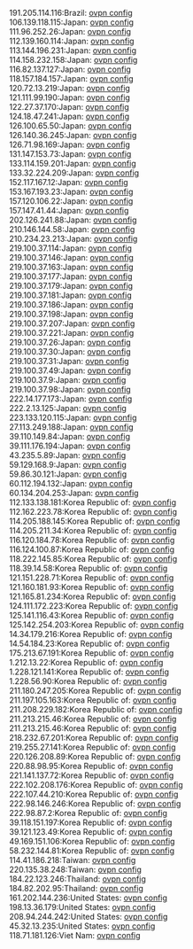 191.205.114.116:Brazil: [ovpn config](vpn/191_205_114_116.ovpn)  
106.139.118.115:Japan: [ovpn config](vpn/106_139_118_115.ovpn)  
111.96.252.26:Japan: [ovpn config](vpn/111_96_252_26.ovpn)  
112.139.160.114:Japan: [ovpn config](vpn/112_139_160_114.ovpn)  
113.144.196.231:Japan: [ovpn config](vpn/113_144_196_231.ovpn)  
114.158.232.158:Japan: [ovpn config](vpn/114_158_232_158.ovpn)  
116.82.137.127:Japan: [ovpn config](vpn/116_82_137_127.ovpn)  
118.157.184.157:Japan: [ovpn config](vpn/118_157_184_157.ovpn)  
120.72.13.219:Japan: [ovpn config](vpn/120_72_13_219.ovpn)  
121.111.99.190:Japan: [ovpn config](vpn/121_111_99_190.ovpn)  
122.27.37.170:Japan: [ovpn config](vpn/122_27_37_170.ovpn)  
124.18.47.241:Japan: [ovpn config](vpn/124_18_47_241.ovpn)  
126.100.65.50:Japan: [ovpn config](vpn/126_100_65_50.ovpn)  
126.140.36.245:Japan: [ovpn config](vpn/126_140_36_245.ovpn)  
126.71.98.169:Japan: [ovpn config](vpn/126_71_98_169.ovpn)  
131.147.153.73:Japan: [ovpn config](vpn/131_147_153_73.ovpn)  
133.114.159.201:Japan: [ovpn config](vpn/133_114_159_201.ovpn)  
133.32.224.209:Japan: [ovpn config](vpn/133_32_224_209.ovpn)  
152.117.167.12:Japan: [ovpn config](vpn/152_117_167_12.ovpn)  
153.167.193.23:Japan: [ovpn config](vpn/153_167_193_23.ovpn)  
157.120.106.22:Japan: [ovpn config](vpn/157_120_106_22.ovpn)  
157.147.41.44:Japan: [ovpn config](vpn/157_147_41_44.ovpn)  
202.126.241.88:Japan: [ovpn config](vpn/202_126_241_88.ovpn)  
210.146.144.58:Japan: [ovpn config](vpn/210_146_144_58.ovpn)  
210.234.23.213:Japan: [ovpn config](vpn/210_234_23_213.ovpn)  
219.100.37.114:Japan: [ovpn config](vpn/219_100_37_114.ovpn)  
219.100.37.146:Japan: [ovpn config](vpn/219_100_37_146.ovpn)  
219.100.37.163:Japan: [ovpn config](vpn/219_100_37_163.ovpn)  
219.100.37.177:Japan: [ovpn config](vpn/219_100_37_177.ovpn)  
219.100.37.179:Japan: [ovpn config](vpn/219_100_37_179.ovpn)  
219.100.37.181:Japan: [ovpn config](vpn/219_100_37_181.ovpn)  
219.100.37.186:Japan: [ovpn config](vpn/219_100_37_186.ovpn)  
219.100.37.198:Japan: [ovpn config](vpn/219_100_37_198.ovpn)  
219.100.37.207:Japan: [ovpn config](vpn/219_100_37_207.ovpn)  
219.100.37.221:Japan: [ovpn config](vpn/219_100_37_221.ovpn)  
219.100.37.26:Japan: [ovpn config](vpn/219_100_37_26.ovpn)  
219.100.37.30:Japan: [ovpn config](vpn/219_100_37_30.ovpn)  
219.100.37.31:Japan: [ovpn config](vpn/219_100_37_31.ovpn)  
219.100.37.49:Japan: [ovpn config](vpn/219_100_37_49.ovpn)  
219.100.37.9:Japan: [ovpn config](vpn/219_100_37_9.ovpn)  
219.100.37.98:Japan: [ovpn config](vpn/219_100_37_98.ovpn)  
222.14.177.173:Japan: [ovpn config](vpn/222_14_177_173.ovpn)  
222.2.13.125:Japan: [ovpn config](vpn/222_2_13_125.ovpn)  
223.133.120.115:Japan: [ovpn config](vpn/223_133_120_115.ovpn)  
27.113.249.188:Japan: [ovpn config](vpn/27_113_249_188.ovpn)  
39.110.149.84:Japan: [ovpn config](vpn/39_110_149_84.ovpn)  
39.111.176.194:Japan: [ovpn config](vpn/39_111_176_194.ovpn)  
43.235.5.89:Japan: [ovpn config](vpn/43_235_5_89.ovpn)  
59.129.168.9:Japan: [ovpn config](vpn/59_129_168_9.ovpn)  
59.86.30.121:Japan: [ovpn config](vpn/59_86_30_121.ovpn)  
60.112.194.132:Japan: [ovpn config](vpn/60_112_194_132.ovpn)  
60.134.204.253:Japan: [ovpn config](vpn/60_134_204_253.ovpn)  
112.133.138.181:Korea Republic of: [ovpn config](vpn/112_133_138_181.ovpn)  
112.162.223.78:Korea Republic of: [ovpn config](vpn/112_162_223_78.ovpn)  
114.205.188.145:Korea Republic of: [ovpn config](vpn/114_205_188_145.ovpn)  
114.205.211.34:Korea Republic of: [ovpn config](vpn/114_205_211_34.ovpn)  
116.120.184.78:Korea Republic of: [ovpn config](vpn/116_120_184_78.ovpn)  
116.124.100.87:Korea Republic of: [ovpn config](vpn/116_124_100_87.ovpn)  
118.222.145.85:Korea Republic of: [ovpn config](vpn/118_222_145_85.ovpn)  
118.39.14.58:Korea Republic of: [ovpn config](vpn/118_39_14_58.ovpn)  
121.151.228.71:Korea Republic of: [ovpn config](vpn/121_151_228_71.ovpn)  
121.160.181.93:Korea Republic of: [ovpn config](vpn/121_160_181_93.ovpn)  
121.165.81.234:Korea Republic of: [ovpn config](vpn/121_165_81_234.ovpn)  
124.111.172.223:Korea Republic of: [ovpn config](vpn/124_111_172_223.ovpn)  
125.141.116.43:Korea Republic of: [ovpn config](vpn/125_141_116_43.ovpn)  
125.142.254.203:Korea Republic of: [ovpn config](vpn/125_142_254_203.ovpn)  
14.34.179.216:Korea Republic of: [ovpn config](vpn/14_34_179_216.ovpn)  
14.54.184.23:Korea Republic of: [ovpn config](vpn/14_54_184_23.ovpn)  
175.213.67.191:Korea Republic of: [ovpn config](vpn/175_213_67_191.ovpn)  
1.212.13.22:Korea Republic of: [ovpn config](vpn/1_212_13_22.ovpn)  
1.228.121.141:Korea Republic of: [ovpn config](vpn/1_228_121_141.ovpn)  
1.228.56.90:Korea Republic of: [ovpn config](vpn/1_228_56_90.ovpn)  
211.180.247.205:Korea Republic of: [ovpn config](vpn/211_180_247_205.ovpn)  
211.197.105.163:Korea Republic of: [ovpn config](vpn/211_197_105_163.ovpn)  
211.208.229.182:Korea Republic of: [ovpn config](vpn/211_208_229_182.ovpn)  
211.213.215.46:Korea Republic of: [ovpn config](vpn/211_213_215_46.ovpn)  
211.213.215.46:Korea Republic of: [ovpn config](vpn/211_213_215_46.ovpn)  
218.232.67.201:Korea Republic of: [ovpn config](vpn/218_232_67_201.ovpn)  
219.255.27.141:Korea Republic of: [ovpn config](vpn/219_255_27_141.ovpn)  
220.126.208.89:Korea Republic of: [ovpn config](vpn/220_126_208_89.ovpn)  
220.88.98.95:Korea Republic of: [ovpn config](vpn/220_88_98_95.ovpn)  
221.141.137.72:Korea Republic of: [ovpn config](vpn/221_141_137_72.ovpn)  
222.102.208.176:Korea Republic of: [ovpn config](vpn/222_102_208_176.ovpn)  
222.107.44.210:Korea Republic of: [ovpn config](vpn/222_107_44_210.ovpn)  
222.98.146.246:Korea Republic of: [ovpn config](vpn/222_98_146_246.ovpn)  
222.98.87.2:Korea Republic of: [ovpn config](vpn/222_98_87_2.ovpn)  
39.118.151.197:Korea Republic of: [ovpn config](vpn/39_118_151_197.ovpn)  
39.121.123.49:Korea Republic of: [ovpn config](vpn/39_121_123_49.ovpn)  
49.169.151.106:Korea Republic of: [ovpn config](vpn/49_169_151_106.ovpn)  
58.232.144.81:Korea Republic of: [ovpn config](vpn/58_232_144_81.ovpn)  
114.41.186.218:Taiwan: [ovpn config](vpn/114_41_186_218.ovpn)  
220.135.38.248:Taiwan: [ovpn config](vpn/220_135_38_248.ovpn)  
184.22.123.246:Thailand: [ovpn config](vpn/184_22_123_246.ovpn)  
184.82.202.95:Thailand: [ovpn config](vpn/184_82_202_95.ovpn)  
161.202.144.236:United States: [ovpn config](vpn/161_202_144_236.ovpn)  
198.13.36.179:United States: [ovpn config](vpn/198_13_36_179.ovpn)  
208.94.244.242:United States: [ovpn config](vpn/208_94_244_242.ovpn)  
45.32.13.235:United States: [ovpn config](vpn/45_32_13_235.ovpn)  
118.71.181.126:Viet Nam: [ovpn config](vpn/118_71_181_126.ovpn)  

